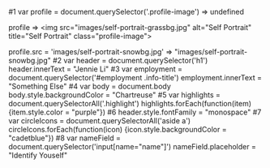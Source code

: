 #1
var profile = document.querySelector('.profile-image')
=> undefined

profile
=> <img src=​"images/​self-portrait-grassbg.jpg" alt=​"Self Portrait" title=​"Self Portrait" class=​"profile-image">​

profile.src = 'images/self-portrait-snowbg.jpg'
=> "images/self-portrait-snowbg.jpg"
#2
var header = document.querySelector('h1')
header.innerText = "Jennie Li"
#3
var employment = document.querySelector('#employment .info-title')
employment.innerText = "Something Else"
#4
var body = document.body
body.style.backgroundColor = "Chartreuse"
#5
var highlights = document.querySelectorAll('.highlight')
highlights.forEach(function(item) {item.style.color = "purple"})
#6
header.style.fontFamily = "monospace"
#7
var circleIcons = document.querySelectorAll('aside a')
circleIcons.forEach(function(icon) {icon.style.backgroundColor = "cadetblue"})
#8
var nameField = document.querySelector('input[name="name"]')
nameField.placeholder = "Identify Youself"
